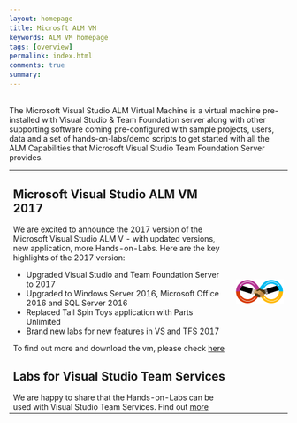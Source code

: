 ```yaml
---
layout: homepage
title: Microsft ALM VM
keywords: ALM VM homepage
tags: [overview]
permalink: index.html
comments: true
summary: 
---
```

        
 <!--<img src="http://vsalmvm.azurewebsites.net/wp-content/uploads/2015/09/ALM-VM-banner-0915.png" width="760" height="177" />-->

<br>
<span class="introText">
The Microsoft Visual Studio ALM Virtual Machine is a virtual machine pre-installed with Visual Studio & Team Foundation server along with other supporting software coming pre-configured with sample projects, users, data and a set of hands-on-labs/demo scripts to get started with all the ALM Capabilities that Microsoft Visual Studio Team Foundation Server provides. 
</span>
<br>
<table class="mainTable" width="100%" cellspacing="0" cellpadding="0">
<tr>
<td class ="mainTable" width="80%">
<h2> Microsoft Visual Studio ALM VM 2017</h2>
  <span class ="mainPageText" align="right">
  We are excited to announce the 2017 version of the Microsoft Visual Studio ALM V - with updated versions, new application, more Hands-on-Labs. Here are the key highlights of the 2017 version:
  <ul align="left">
    <li> Upgraded Visual Studio and Team Foundation Server to 2017</li>
    <li> Upgraded to Windows Server 2016, Microsoft Office 2016 and SQL Server 2016 </li>
    <li> Replaced Tail Spin Toys application with Parts Unlimited  </li>
    <li> Brand new labs for new features in VS and TFS 2017  </li>
  </ul>
  To find out more and download the vm, please check <a href="labs/tfs">here</a></span>

  
<h2> Labs for Visual Studio Team Services </h2>
<span class="mainPageText">
We are happy to share that the Hands-on-Labs can be used with Visual Studio Team Services. Find out <a href="labs/vsts">more</a>
</span>
  </td>
  <td  class ="mainTable"  align="center" width="20%">
          <img style="vertical-align:middle" src="images/devops.png" />
 </td>
 </tr>
 <tr>
 
</tr>
 </table>








